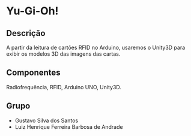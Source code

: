 Yu-Gi-Oh!
==================

Descrição
---------

A partir da leitura de cartões RFID no Arduino, usaremos o Unity3D para exibir os modelos 3D das imagens das cartas.

Componentes
-----------
Radiofrequência, RFID, Arduino UNO, Unity3D.

Grupo
-----
- Gustavo Silva dos Santos
- Luiz Henrique Ferreira Barbosa de Andrade